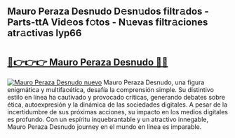 ## Mauro Peraza Desnudo D𝚎sn𝚞dos filtr𝚊dos - Parts-ttA Vid𝚎os f𝚘tos - N𝚞evas filtr𝚊ciones atr𝚊ctivas lyp66

# <h2><a href="http://mbdv7q.tromn.icu/?c=Mauro+Peraza+Desnudo">🔗👉👉👉 Mauro Peraza Desnudo 🔗🔗</a></h2>

[![Mauro Peraza Desnudo nuevo](https://i.imgur.com/pEAQMta.gif)](http://mbdv7q.tromn.icu/?c=Mauro+Peraza+Desnudo)
Mauro Peraza Desnudo, una figura enigmática y multifacética, desafía la comprensión simple. Su distintivo estilo en línea ha cautivado y provocado críticas, generando debates sobre ética, autoexpresión y la dinámica de las sociedades digitales. A pesar de la incertidumbre de sus próximas acciones, su impacto en los medios digitales es profundo. Con un espíritu inquebrantable y un atractivo innegable, Mauro Peraza Desnudo journey en el mundo en línea es imparable.
